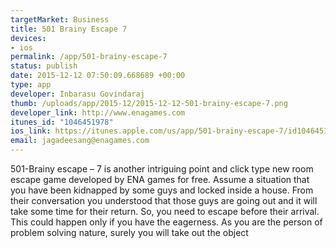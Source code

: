 ```yaml
--- 
targetMarket: Business
title: 501 Brainy Escape 7
devices: 
- ios
permalink: /app/501-brainy-escape-7
status: publish
date: 2015-12-12 07:50:09.668689 +00:00
type: app
developer: Inbarasu Govindaraj
thumb: /uploads/app/2015-12/2015-12-12-501-brainy-escape-7.png
developer_link: http://www.enagames.com
itunes_id: "1046451978"
ios_link: https://itunes.apple.com/us/app/501-brainy-escape-7/id1046451978?mt=8
email: jagadeesang@enagames.com
---
```


501-Brainy escape – 7 is another intriguing point and click type new room escape game developed by ENA games for free. Assume a situation that you have been kidnapped by some guys and locked inside a house. From their conversation you understood that those guys are going out and it will take some time for their return. So, you need to escape before their arrival. This could happen only if you have the eagerness. As you are the person of problem solving nature, surely you will take out the object
